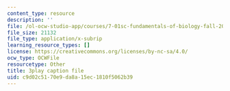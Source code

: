 ```yaml
---
content_type: resource
description: ''
file: /ol-ocw-studio-app/courses/7-01sc-fundamentals-of-biology-fall-2011/c9d02c5170e9da8a15ec1810f5062b39_sAD1Xr3-rmI.srt
file_size: 21132
file_type: application/x-subrip
learning_resource_types: []
license: https://creativecommons.org/licenses/by-nc-sa/4.0/
ocw_type: OCWFile
resourcetype: Other
title: 3play caption file
uid: c9d02c51-70e9-da8a-15ec-1810f5062b39
---
```

